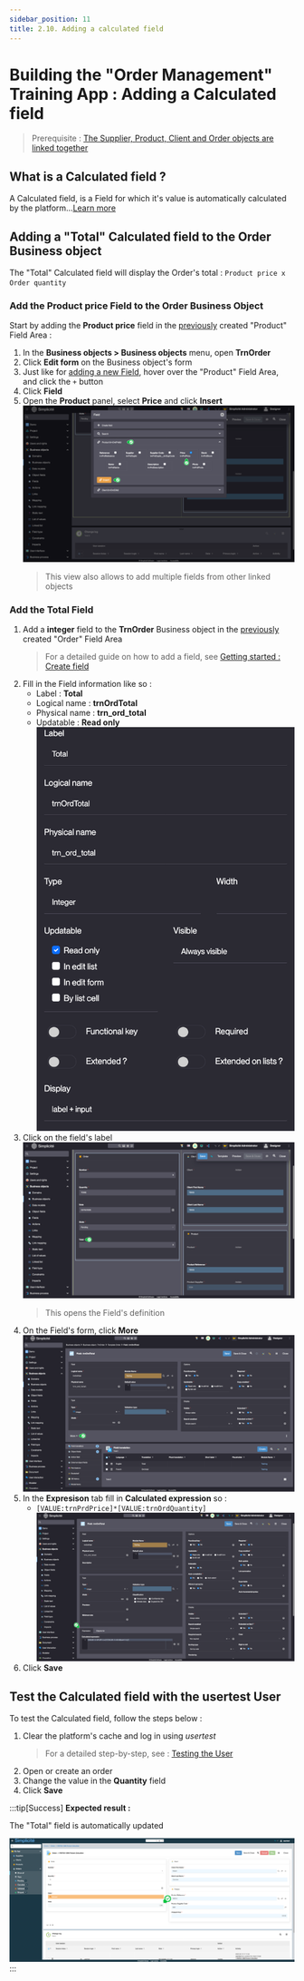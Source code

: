 ```yaml
---
sidebar_position: 11
title: 2.10. Adding a calculated field
---
```


# Building the "Order Management" Training App : Adding a Calculated field

> Prerequisite : [The Supplier, Product, Client and Order objects are linked together](/lesson/tutorial/expanding/relations)

## What is a Calculated field ?

A Calculated field, is a Field for which it's value is automatically calculated by the platform...[Learn more](/lesson/docs/platform/businessobjects/fields#calculated-fields)

## Adding a "Total" Calculated field to the Order Business object

The "Total" Calculated field will display the Order's total : `Product price x Order quantity`

### Add the Product price Field to the Order Business Object 

Start by adding the **Product price** field in the [previously](/lesson/tutorial/expanding/fieldarea#adding-the-product-fields-to-the-product-field-area) created "Product" Field Area :
1. In the **Business objects > Business objects** menu, open **TrnOrder**
2. Click **Edit form** on the Business object's form 
3. Just like for [adding a new Field](/lesson/tutorial/getting-started/attribute), hover over the "Product" Field Area, and click the `+` button
4. Click **Field**
5. Open the **Product** panel, select **Price** and click **Insert**  
    ![](img/calculated-fields/add-joined-field.png)
    > This view also allows to add multiple fields from other linked objects

### Add the Total Field

1. Add a **integer** field to the **TrnOrder** Business object in the [previously](/lesson/tutorial/expanding/fieldarea#structuring-the-order-template) created "Order" Field Area
    > For a detailed guide on how to add a field, see [Getting started : Create field](/lesson/tutorial/getting-started/attribute)
2. Fill in the Field information like so : 
    - Label : **Total**
    - Logical name : **trnOrdTotal**
    - Physical name : **trn_ord_total**
    - Updatable : **Read only**  
    ![](img/calculated-fields/total-field.png)
3. Click on the field's label  
    ![](img/calculated-fields/open-field.png)
    > This opens the Field's definition
4. On the Field's form, click **More**  
    ![](img/calculated-fields/more.png)
5. In the **Expresison** tab fill in **Calculated expression** so :
    - `[VALUE:trnPrdPrice]*[VALUE:trnOrdQuantity]`  
![](img/calculated-fields/calculated.png)
6. Click **Save**

## Test the Calculated field with the usertest User

To test the Calculated field, follow the steps below :

1. Clear the platform's cache and log in using *usertest*
    > For a detailed step-by-step, see : [Testing the User](/lesson/tutorial/getting-started/user#activating-and-testing-the-user)
2. Open or create an order
3. Change the value in the **Quantity** field
4. Click **Save**

:::tip[Success]
  <b>Expected result :</b>
    <p>The "Total" field is automatically updated</p>
    ![](img/calculated-fields/success.png)
:::